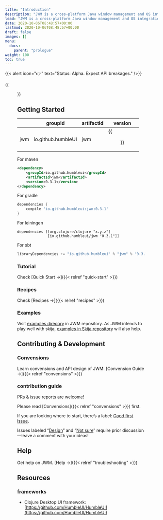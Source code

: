 ```yaml
---
title: "Introduction"
description: "JWM is a cross-platform Java window management and OS integration library."
lead: "JWM is a cross-platform Java window management and OS integration library."
date: 2020-10-06T08:48:57+00:00
lastmod: 2020-10-06T08:48:57+00:00
draft: false
images: []
menu:
  docs:
    parent: "prologue"
weight: 100
toc: true
---
```


{{< alert icon="👉" text="Status: Alpha. Expect API breakages." />}}

{{<figure src="./jwm.gif">}}

## Getting Started

||groupId|artifactId|version|
|---|---|---|---|
|jwm|io.github.humbleUI|jwm|{{<figure src="https://img.shields.io/maven-central/v/io.github.humbleui/jwm" >}} |

For maven

```xml
<dependency>
    <groupId>io.github.humbleui</groupId>
    <artifactId>jwm</artifactId>
    <version>0.3.1</version>
</dependency>
```

For gradle

```gradle
dependencies {
    compile 'io.github.humbleui:jwm:0.3.1'
}
```

For leiningen

```lein
dependencies [[org.clojure/clojure "x.y.z"]
              [io.github.humbleui/jwm "0.3.1"]]
```

For sbt

```scala
libraryDependencies += "io.github.humbleui" % "jwm" % "0.3.1"
```

### Tutorial

Check [Quick Start →]({{< relref "quick-start" >}})

### Recipes

Check [Recipes →]({{< relref "recipes" >}})

### Examples

Visit [examples direcory](https://github.com/HumbleUI/JWM/tree/main/examples) in JWM repository. As JWM intends to play well with skija, [examples in Skija repository](https://github.com/HumbleUI/Skija/tree/master/examples) will also help.

## Contributing & Development

### Convensions

Learn convensions and API design of JWM. [Convension Guide →]({{< relref "convensions" >}})

### contribution guide

PRs & issue reports are welcome!

Please read [Convensions]({{< relref "convensions" >}}) first.

If you are looking where to start, there’s a label: [Good first issue](https://github.com/HumbleUI/JWM/issues?q=is%3Aissue+is%3Aopen+label%3A%22good+first+issue%22).

Issues labeled “[Design](https://github.com/HumbleUI/JWM/issues?q=is%3Aissue+is%3Aopen+label%3ADesign)” and “[Not sure](https://github.com/HumbleUI/JWM/issues?q=is%3Aissue+is%3Aopen+label%3A%22Not+sure%22)” require prior discussion—leave a comment with your ideas!

## Help

Get help on JWM. [Help →]({{< relref "troubleshooting" >}})

## Resources

### frameworks

- Clojure Desktop UI framework: [https://github.com/HumbleUI/HumbleUI](https://github.com/HumbleUI/HumbleUI)
